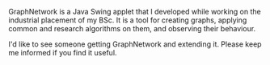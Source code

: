 GraphNetwork is a Java Swing applet that I developed while working on the industrial placement of my BSc. It is a tool for creating graphs, applying common and research algorithms on them, and observing their behaviour.

I'd like to see someone getting GraphNetwork and extending it. Please keep me informed if you find it useful.
